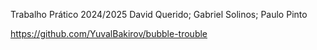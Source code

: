 Trabalho Prático 2024/2025
David Querido; Gabriel Solinos; Paulo Pinto


















https://github.com/YuvalBakirov/bubble-trouble
